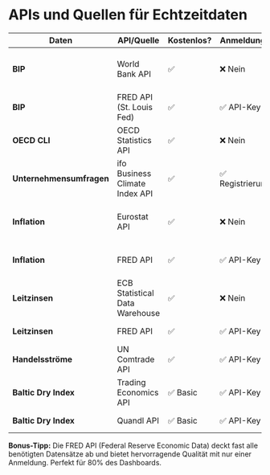 # APIs und Quellen für Echtzeitdaten

| Daten | API/Quelle | Kostenlos? | Anmeldung? | Qualität | Anmerkungen |
|-------|------------|------------|------------|----------|-------------|
| **BIP** | World Bank API | ✅ | ❌ Nein | Hoch | Verzögerung von ~6 Monaten, quartalsweise Updates |
| **BIP** | FRED API (St. Louis Fed) | ✅ | ✅ API-Key | Sehr hoch | Umfassende US-Wirtschaftsdaten, schnelle Updates |
| **OECD CLI** | OECD Statistics API | ✅ | ❌ Nein | Sehr hoch | Offizielle Quelle, monatliche Updates |
| **Unternehmensumfragen** | ifo Business Climate Index API | ✅ | ✅ Registrierung | Hoch | Zuverlässiger als IfW Kiel für öffentliche Daten |
| **Inflation** | Eurostat API | ✅ | ❌ Nein | Hoch | Europäische Daten, monatliche Updates |
| **Inflation** | FRED API | ✅ | ✅ API-Key | Sehr hoch | Globale Inflationsdaten verfügbar |
| **Leitzinsen** | ECB Statistical Data Warehouse | ✅ | ❌ Nein | Sehr hoch | Offizielle EZB-Daten |
| **Leitzinsen** | FRED API | ✅ | ✅ API-Key | Sehr hoch | Fed-Zinsdaten und mehr |
| **Handelsströme** | UN Comtrade API | ✅ | ✅ API-Key | Hoch | Umfangreiche Handelsdaten, verzögert |
| **Baltic Dry Index** | Trading Economics API | ✅ Basic | ✅ API-Key | Mittel | Begrenztes Kontingent ohne Bezahlung |
| **Baltic Dry Index** | Quandl API | ✅ Basic | ✅ API-Key | Hoch | 50 Calls/Tag kostenlos |

**Bonus-Tipp:** Die FRED API (Federal Reserve Economic Data) deckt fast alle benötigten Datensätze ab und bietet hervorragende Qualität mit nur einer Anmeldung. Perfekt für 80% des Dashboards.